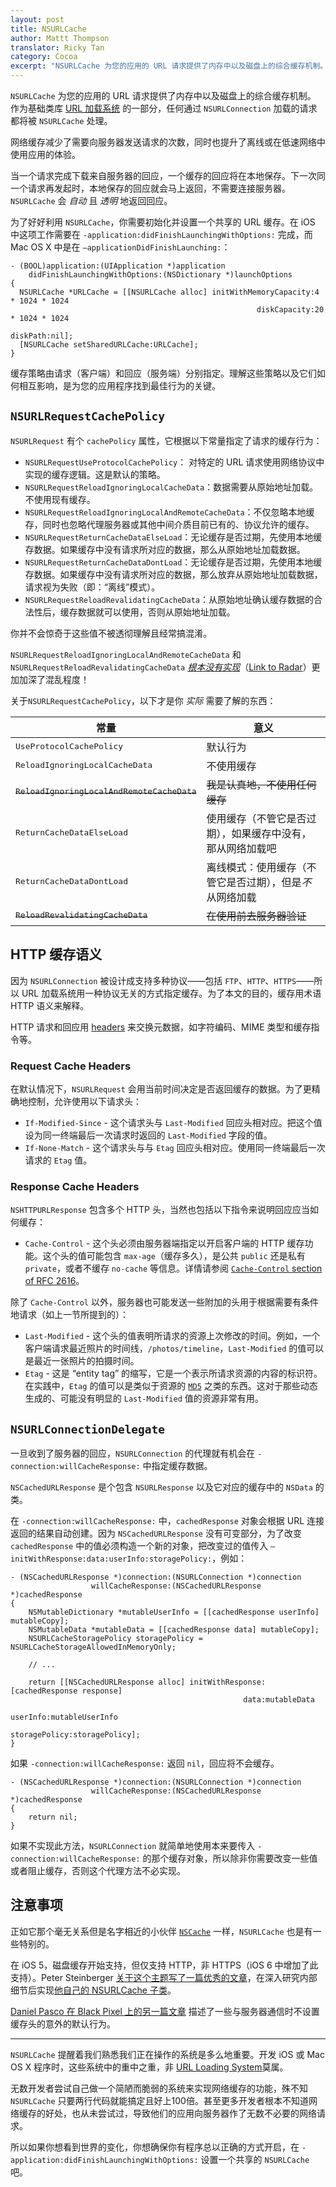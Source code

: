 ```yaml
---
layout: post
title: NSURLCache
author: Mattt Thompson
translator: Ricky Tan
category: Cocoa
excerpt: "NSURLCache 为您的应用的 URL 请求提供了内存中以及磁盘上的综合缓存机制。作为基础类库 URL 加载系统的一部分，任何通过 NSURLConnection 加载的请求都将被 NSURLCache 处理。"
---
```


`NSURLCache` 为您的应用的 URL 请求提供了内存中以及磁盘上的综合缓存机制。 作为基础类库 [URL 加载系统](https://developer.apple.com/library/mac/#documentation/Cocoa/Conceptual/URLLoadingSystem/URLLoadingSystem.html#//apple_ref/doc/uid/10000165i) 的一部分，任何通过 `NSURLConnection` 加载的请求都将被 `NSURLCache` 处理。

网络缓存减少了需要向服务器发送请求的次数，同时也提升了离线或在低速网络中使用应用的体验。

当一个请求完成下载来自服务器的回应，一个缓存的回应将在本地保存。下一次同一个请求再发起时，本地保存的回应就会马上返回，不需要连接服务器。`NSURLCache` 会 _自动_ 且 _透明_ 地返回回应。

为了好好利用 `NSURLCache`，你需要初始化并设置一个共享的 URL 缓存。在 iOS 中这项工作需要在 `-application:didFinishLaunchingWithOptions:` 完成，而 Mac OS X 中是在 `–applicationDidFinishLaunching:`：

~~~{objective-c}
- (BOOL)application:(UIApplication *)application
    didFinishLaunchingWithOptions:(NSDictionary *)launchOptions
{
  NSURLCache *URLCache = [[NSURLCache alloc] initWithMemoryCapacity:4 * 1024 * 1024
                                                       diskCapacity:20 * 1024 * 1024
                                                           diskPath:nil];
  [NSURLCache setSharedURLCache:URLCache];
}
~~~

缓存策略由请求（客户端）和回应（服务端）分别指定。理解这些策略以及它们如何相互影响，是为您的应用程序找到最佳行为的关键。

## `NSURLRequestCachePolicy`

`NSURLRequest` 有个 `cachePolicy` 属性，它根据以下常量指定了请求的缓存行为：

- `NSURLRequestUseProtocolCachePolicy`： 对特定的 URL 请求使用网络协议中实现的缓存逻辑。这是默认的策略。
- `NSURLRequestReloadIgnoringLocalCacheData`：数据需要从原始地址加载。不使用现有缓存。
- `NSURLRequestReloadIgnoringLocalAndRemoteCacheData`：不仅忽略本地缓存，同时也忽略代理服务器或其他中间介质目前已有的、协议允许的缓存。
- `NSURLRequestReturnCacheDataElseLoad`：无论缓存是否过期，先使用本地缓存数据。如果缓存中没有请求所对应的数据，那么从原始地址加载数据。
- `NSURLRequestReturnCacheDataDontLoad`：无论缓存是否过期，先使用本地缓存数据。如果缓存中没有请求所对应的数据，那么放弃从原始地址加载数据，请求视为失败（即：“离线”模式）。
- `NSURLRequestReloadRevalidatingCacheData`：从原始地址确认缓存数据的合法性后，缓存数据就可以使用，否则从原始地址加载。

你并不会惊奇于这些值不被透彻理解且经常搞混淆。

`NSURLRequestReloadIgnoringLocalAndRemoteCacheData` 和 `NSURLRequestReloadRevalidatingCacheData` [_根本没有实现_](https://gist.github.com/mattt/4753073#file-nsurlrequest-h-L95-L108)（[Link to Radar](http://openradar.appspot.com/radar?id=1755401)）更加加深了混乱程度！

关于`NSURLRequestCachePolicy`，以下才是你 _实际_ 需要了解的东西：

<table>
  <thead>
    <tr>
      <th>常量</th>
      <th>意义</th>
    </tr>
  </thead>
  <tbody>
    <tr>
      <td><tt>UseProtocolCachePolicy</tt></td>
      <td>默认行为</td>
    </tr>
    <tr>
      <td><tt>ReloadIgnoringLocalCacheData</tt></td>
      <td>不使用缓存</td>
    </tr>
    <tr>
      <td><del><tt>ReloadIgnoringLocalAndRemoteCacheData</tt></del></td>
      <td><del>我是认真地，不使用任何缓存</del></td>
    </tr>
    <tr>
      <td><tt>ReturnCacheDataElseLoad</tt></td>
      <td>使用缓存（不管它是否过期），如果缓存中没有，那从网络加载吧</td>
    </tr>
    <tr>
      <td><tt>ReturnCacheDataDontLoad</tt></td>
      <td>离线模式：使用缓存（不管它是否过期），但是<em>不</em>从网络加载</td>
    </tr>
    <tr>
      <td><del><tt>ReloadRevalidatingCacheData</tt></del></td>
      <td><del>在使用前去服务器验证</del></td>
    </tr>
  </tbody>
</table>

## HTTP 缓存语义

因为 `NSURLConnection` 被设计成支持多种协议——包括 `FTP`、`HTTP`、`HTTPS`——所以 URL 加载系统用一种协议无关的方式指定缓存。为了本文的目的，缓存用术语 HTTP 语义来解释。

HTTP 请求和回应用 [headers](http://www.w3.org/Protocols/rfc2616/rfc2616-sec14.html) 来交换元数据，如字符编码、MIME 类型和缓存指令等。

### Request Cache Headers

在默认情况下，`NSURLRequest` 会用当前时间决定是否返回缓存的数据。为了更精确地控制，允许使用以下请求头：

* `If-Modified-Since` - 这个请求头与 `Last-Modified` 回应头相对应。把这个值设为同一终端最后一次请求时返回的 `Last-Modified` 字段的值。
* `If-None-Match` - 这个请求头与与 `Etag` 回应头相对应。使用同一终端最后一次请求的 `Etag` 值。

### Response Cache Headers

`NSHTTPURLResponse` 包含多个 HTTP 头，当然也包括以下指令来说明回应应当如何缓存：

* `Cache-Control` - 这个头必须由服务器端指定以开启客户端的 HTTP 缓存功能。这个头的值可能包含 `max-age`（缓存多久），是公共 `public` 还是私有 `private`，或者不缓存 `no-cache` 等信息。详情请参阅 [`Cache-Control` section of RFC 2616](http://www.w3.org/Protocols/rfc2616/rfc2616-sec14.html#sec14.9)。

除了 `Cache-Control` 以外，服务器也可能发送一些附加的头用于根据需要有条件地请求（如上一节所提到的）：

* `Last-Modified` - 这个头的值表明所请求的资源上次修改的时间。例如，一个客户端请求最近照片的时间线，`/photos/timeline`，`Last-Modified` 的值可以是最近一张照片的拍摄时间。
* `Etag` - 这是 “entity tag” 的缩写，它是一个表示所请求资源的内容的标识符。在实践中，`Etag` 的值可以是类似于资源的 [`MD5`](http://en.wikipedia.org/wiki/MD5) 之类的东西。这对于那些动态生成的、可能没有明显的 `Last-Modified` 值的资源非常有用。

## `NSURLConnectionDelegate`

一旦收到了服务器的回应，`NSURLConnection` 的代理就有机会在 `-connection:willCacheResponse:` 中指定缓存数据。

`NSCachedURLResponse` 是个包含 `NSURLResponse` 以及它对应的缓存中的 `NSData` 的类。

在 `-connection:willCacheResponse:` 中，`cachedResponse` 对象会根据 URL 连接返回的结果自动创建。因为 `NSCachedURLResponse` 没有可变部分，为了改变 `cachedResponse` 中的值必须构造一个新的对象，把改变过的值传入 `–initWithResponse:data:userInfo:storagePolicy:`，例如：

~~~{objective-c}
- (NSCachedURLResponse *)connection:(NSURLConnection *)connection
                  willCacheResponse:(NSCachedURLResponse *)cachedResponse
{
    NSMutableDictionary *mutableUserInfo = [[cachedResponse userInfo] mutableCopy];
    NSMutableData *mutableData = [[cachedResponse data] mutableCopy];
    NSURLCacheStoragePolicy storagePolicy = NSURLCacheStorageAllowedInMemoryOnly;

    // ...

    return [[NSCachedURLResponse alloc] initWithResponse:[cachedResponse response]
                                                    data:mutableData
                                                userInfo:mutableUserInfo
                                           storagePolicy:storagePolicy];
}
~~~

如果 `-connection:willCacheResponse:` 返回 `nil`，回应将不会缓存。

~~~{objective-c}
- (NSCachedURLResponse *)connection:(NSURLConnection *)connection
                  willCacheResponse:(NSCachedURLResponse *)cachedResponse
{
    return nil;
}
~~~

如果不实现此方法，`NSURLConnection` 就简单地使用本来要传入 `-connection:willCacheResponse:` 的那个缓存对象，所以除非你需要改变一些值或者阻止缓存，否则这个代理方法不必实现。

## 注意事项

正如它那个毫无关系但是名字相近的小伙伴 [`NSCache`](http://nshipster.cn/nscache/) 一样，`NSURLCache` 也是有一些特别的。

在 iOS 5，磁盘缓存开始支持，但仅支持 HTTP，非 HTTPS（iOS 6 中增加了此支持）。Peter Steinberger [关于这个主题写了一篇优秀的文章](http://petersteinberger.com/blog/2012/nsurlcache-uses-a-disk-cache-as-of-ios5/)，在深入研究内部细节后实现[他自己的 NSURLCache 子类](https://github.com/steipete/SDURLCache)。

[Daniel Pasco 在 Black Pixel 上的另一篇文章](http://blackpixel.com/blog/2012/05/caching-and-nsurlconnection.html) 描述了一些与服务器通信时不设置缓存头的意外的默认行为。

---

`NSURLCache` 提醒着我们熟悉我们正在操作的系统是多么地重要。开发 iOS 或 Mac OS X 程序时，这些系统中的重中之重，非 [URL Loading System](https://developer.apple.com/library/mac/#documentation/Cocoa/Conceptual/URLLoadingSystem/URLLoadingSystem.html#//apple_ref/doc/uid/10000165i)莫属。

无数开发者尝试自己做一个简陋而脆弱的系统来实现网络缓存的功能，殊不知 `NSURLCache` 只要两行代码就能搞定且好上100倍。甚至更多开发者根本不知道网络缓存的好处，也从未尝试过，导致他们的应用向服务器作了无数不必要的网络请求。

所以如果你想看到世界的变化，你想确保你有程序总以正确的方式开启，在 `-application:didFinishLaunchingWithOptions:` 设置一个共享的 `NSURLCache` 吧。
